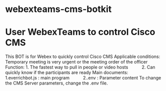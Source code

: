# webexteams-cms-botkit
# User WebexTeams to control Cisco CMS

This BOT is for Webex to quickly control Cisco CMS
Applicable conditions: Temporary meeting is very urgent or the meeting order of the officer
Function: 1. The fastest way to pull in people or video hosts
          2. Can quickly know if the participants are ready
Main documents:
          1.everrichbot.js : main program
          2..env : Parameter content
To change the CMS Server parameters, change the .env file.
